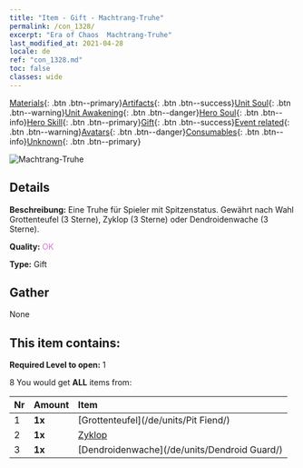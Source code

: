 ```yaml
---
title: "Item - Gift - Machtrang-Truhe"
permalink: /con_1328/
excerpt: "Era of Chaos  Machtrang-Truhe"
last_modified_at: 2021-04-28
locale: de
ref: "con_1328.md"
toc: false
classes: wide
---
```

 [Materials](/ItemsDE/){: .btn .btn--primary}[Artifacts](/ItemsDE/Artifacts/){: .btn .btn--success}[Unit Soul](/ItemsDE/UnitSoul/){: .btn .btn--warning}[Unit Awakening](/ItemsDE/UnitAwakening/){: .btn .btn--danger}[Hero Soul](/ItemsDE/HeroSoul/){: .btn .btn--info}[Hero Skill](/ItemsDE/HeroSkill/){: .btn .btn--primary}[Gift](/ItemsDE/Gift/){: .btn .btn--success}[Event related](/ItemsDE/Events/){: .btn .btn--warning}[Avatars](/ItemsDE/Avatars/){: .btn .btn--danger}[Consumables](/ItemsDE/Consumables/){: .btn .btn--info}[Unknown](/ItemsDE/Unknown/){: .btn .btn--primary}

 ![Machtrang-Truhe](/images/t/i_905001.png)

## Details
 **Beschreibung:** Eine Truhe für Spieler mit Spitzenstatus. Gewährt nach Wahl Grottenteufel (3 Sterne), Zyklop (3 Sterne) oder Dendroidenwache (3 Sterne).

 **Quality:** <span style="color: #DA70D6">OK</span>

 **Type:** Gift

## Gather

  None

## This item contains:

 **Required Level to open:** 1

 8 You would get **ALL** items  from:

  | Nr | Amount |     Item    |
  |:---|:-------|:------------|
  | 1 |  **1x** | [Grottenteufel](/de/units/Pit Fiend/) |  | 
  | 2 |  **1x** | [Zyklop](/de/units/Cyclops/) |  | 
  | 3 |  **1x** | [Dendroidenwache](/de/units/Dendroid Guard/) |  | 
